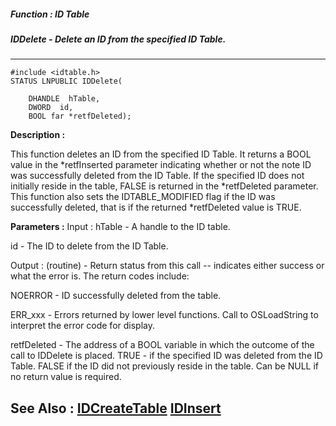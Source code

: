 ##### Function : ID Table
##### IDDelete - Delete an ID from the specified ID Table.
---
```
#include <idtable.h>
STATUS LNPUBLIC IDDelete(

	DHANDLE  hTable,
	DWORD  id,
	BOOL far *retfDeleted);
```
**Description :**

This function deletes an ID from the specified ID Table.  It returns a BOOL 
value in the *retfInserted parameter indicating whether or not the note ID was 
successfully deleted from the ID Table.  If the specified ID does not initially 
reside in the table, FALSE is returned in the *retfDeleted parameter.  This 
function also sets the IDTABLE_MODIFIED flag if the ID was successfully 
deleted, that is if the returned *retfDeleted value is TRUE.

**Parameters :**
Input :
hTable  -  A handle to the ID table.

id  -  The ID to delete from the ID Table.

Output :
(routine)  -  Return status from this call -- indicates either success or what the error is. The return codes include:

NOERROR - ID successfully deleted from the table.

ERR_xxx - Errors returned by lower level functions.  Call to OSLoadString to interpret the error code for display.


retfDeleted  -  The address of a BOOL variable in which the outcome of the call to IDDelete is placed.   TRUE - if the specified ID was deleted from the ID Table. FALSE if the ID did not previously reside in the table.  Can be NULL if no return value is required.


**See Also :**
[IDCreateTable](/reference/Func/IDCreateTable)
[IDInsert](/reference/Func/IDInsert)
---
